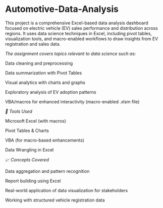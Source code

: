 # Automotive-Data-Analysis
This project is a comprehensive Excel-based data analysis dashboard focused on electric vehicle (EV) sales performance and distribution across regions. It uses data science techniques in Excel, including pivot tables, visualization tools, and macro-enabled workflows to draw insights from EV registration and sales data.

*The assignment covers topics relevant to data science such as:*

Data cleaning and preprocessing

Data summarization with Pivot Tables

Visual analytics with charts and graphs

Exploratory analysis of EV adoption patterns

VBA/macros for enhanced interactivity (macro-enabled .xlsm file)


*🔧 Tools Used*

Microsoft Excel (with macros)

Pivot Tables & Charts

VBA (for macro-based enhancements)

Data Wrangling in Excel


*📈 Concepts Covered*

Data aggregation and pattern recognition

Report building using Excel

Real-world application of data visualization for stakeholders

Working with structured vehicle registration data
